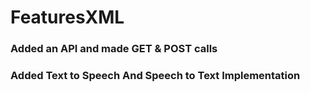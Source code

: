 # FeaturesXML

### Added an API and made GET & POST calls

### Added Text to Speech And Speech to Text Implementation

